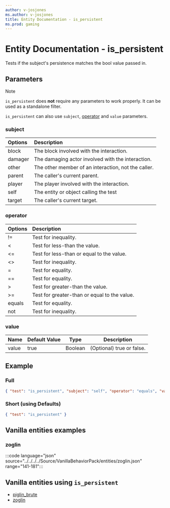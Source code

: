 ```yaml
---
author: v-josjones
ms.author: v-josjones
title: Entity Documentation - is_persistent
ms.prod: gaming
---
```


# Entity Documentation - is_persistent

Tests if the subject's persistence matches the bool value passed in.

## Parameters

> [!Note]
> `is_persistent` does **not** require any parameters to work properly. It can be used as a standalone filter.
>
> `is_persistent` can also use `subject`, [operator](../Definitions/NestedTables/operator.md) and `value` parameters.

### subject

| Options| Description |
|:-----------|:-----------|
| block| The block involved with the interaction. |
| damager| The damaging actor involved with the interaction. |
| other| The other member of an interaction, not the caller. |
| parent| The caller's current parent. |
| player| The player involved with the interaction. |
| self| The entity or object calling the test |
| target| The caller's current target. |

### operator

| Options| Description |
|:-----------|:-----------|
| !=| Test for inequality. |
| <| Test for less-than the value. |
| <=| Test for less-than or equal to the value. |
| <>| Test for inequality. |
| =| Test for equality. |
| ==| Test for equality. |
| >| Test for greater-than the value. |
| >=| Test for greater-than or equal to the value. |
| equals| Test for equality. |
| not| Test for inequality. |

### value

|Name |Default Value  |Type  |Description  |
|---------|---------|---------|---------|
|value |true |Boolean |(Optional) true or false. |

## Example

### Full

```json
{ "test": "is_persistent", "subject": "self", "operator": "equals", "value": "true"}
```

### Short (using Defaults)

```json
{ "test": "is_persistent" }
```

## Vanilla entities examples

### zoglin

:::code language="json" source="../../../../Source/VanillaBehaviorPack/entities/zoglin.json" range="141-181":::

## Vanilla entities using `is_persistent`

- [piglin_brute](../../../../Source/VanillaBehaviorPack_Snippets/entities/piglin_brute.md)
- [zoglin](../../../../Source/VanillaBehaviorPack_Snippets/entities/zoglin.md)
